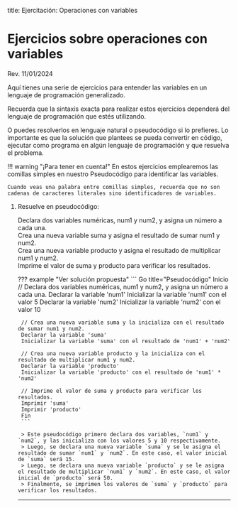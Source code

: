 title: Ejercitación: Operaciones con variables

# Ejercicios sobre operaciones con variables

<label class="revision">Rev. 11/01/2024</label>

Aquí tienes una serie de ejercicios para entender las variables en un lenguaje de programación generalizado.

Recuerda que la sintaxis exacta para realizar estos ejercicios dependerá del lenguaje de programación que estés utilizando.

O puedes resolverlos en lenguaje natural o pseudocódigo si lo prefieres. Lo importante es que la solución que plantees se pueda convertir en código, ejecutar como programa en algún lenguaje de programación y que resuelva el problema.

!!! warning "¡Para tener en cuenta!"
    En estos ejercicios emplearemos las comillas simples en nuestro Pseudocódigo para identificar las variables. 
    
    Cuando veas una palabra entre comillas simples, recuerda que no son cadenas de caracteres literales sino identificadores de variables.

1. Resuelve en pseudocódigo:

    Declara dos variables numéricas, num1 y num2, y asigna un número a cada una.  
    Crea una nueva variable suma y asigna el resultado de sumar num1 y num2.  
    Crea una nueva variable producto y asigna el resultado de multiplicar num1 y num2.  
    Imprime el valor de suma y producto para verificar los resultados.  

    ??? example "Ver solución propuesta" 
        ``` Go title="Pseudocódigo"
        Inicio
        // Declara dos variables numéricas, num1 y num2, y asigna un número a cada una.
        Declarar la variable 'num1'
        Inicializar la variable 'num1' con el valor 5
        Declarar la variable 'num2'
        Inicializar la variable 'num2' con el valor 10

        // Crea una nueva variable suma y la inicializa con el resultado de sumar num1 y num2.
        Declarar la variable 'suma'
        Inicializar la variable 'suma' con el resultado de 'num1' + 'num2'

        // Crea una nueva variable producto y la inicializa con el resultado de multiplicar num1 y num2.
        Declarar la variable 'producto'
        Inicializar la variable 'producto' con el resultado de 'num1' * 'num2'

        // Imprime el valor de suma y producto para verificar los resultados.
        Imprimir 'suma'
        Imprimir 'producto'
        Fin
        ```
        
        > Este pseudocódigo primero declara dos variables, `num1` y `num2`, y las inicializa con los valores 5 y 10 respectivamente.  
        > Luego, se declara una nueva variable `suma` y se le asigna el resultado de sumar `num1` y `num2`. En este caso, el valor inicial de `suma` será 15.  
        > Luego, se declara una nueva variable `producto` y se le asigna el resultado de multiplicar `num1` y `num2`. En este caso, el valor inicial de `producto` será 50.  
        > Finalmente, se imprimen los valores de `suma` y `producto` para verificar los resultados.
        
    ---
